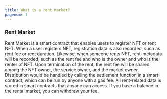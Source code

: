 ```yaml
---
title: What is a rent market?
pagenum: 1
---
```


### Rent Market

Rent Market is a smart contract that enables users to register NFT or rent NFT. When a user registers NFT, registration data is also recorded, such as rent fee or rent duration. Likewise, when someone rents NFT, rent-metadata will be recorded, such as the rent fee and who is the owner and who is the renter of NFT. Upon termination of the rent, the rent fee will be shared among the NFT owner, the service owner, and the market owner. Distribution would be handled by calling the settlement function in a smart contract, which can be run by anyone with a gas fee. All rent-related data is stored in smart contracts that anyone can access. If you have a balance in the rental market, you can withdraw your fee.